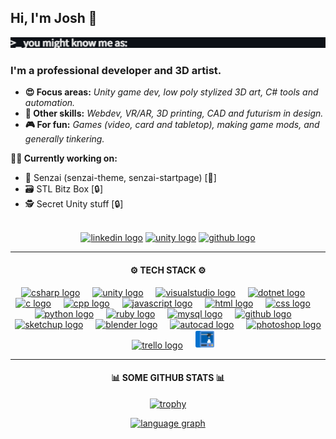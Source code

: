 <h2>Hi, I'm Josh 👋</h2>
<img src="https://github.com/lottehime/lottehime/blob/main/assets/typewriter.gif"/>
<h3>I'm a professional developer and 3D artist.</h3>

+ <strong>😍 Focus areas:</strong> <i>Unity game dev, low poly stylized 3D art, C# tools and automation.</i>
+ <strong>💪 Other skills:</strong> <i>Webdev, VR/AR, 3D printing, CAD and futurism in design.</i>
+ <strong>🎮 For fun:</strong> <i>Games (video, card and tabletop), making game mods, and generally tinkering.</i>

<strong>👨‍💻 Currently working on:</strong>
+ 🌱 Senzai (senzai-theme, senzai-startpage) [👀]
+ 🗃️ STL Bitz Box [🔒]
+ 🕵️ Secret Unity stuff [🔒]

</br>
<div align="center">
  
  <a href="https://www.linkedin.com/in/joshua-anderson-9329a3ab/">
  <img src="https://img.shields.io/static/v1?message=LinkedIn&logo=linkedin&label=&color=0077B5&logoColor=white&labelColor=&style=for-the-badge" height="30" alt="linkedin logo" title="My LinkedIn Profile" /></a>

  <a href="https://assetstore.unity.com/publishers/18386">
  <img src="https://img.shields.io/badge/unity_asset_store-%23000000.svg?style=for-the-badge&logo=unity&logoColor=white" height="30" alt="unity logo" title="My Unity Asset Store Products" /></a>

<!--
  <a href="https://lottehime.github.io">
  <img src="https://custom-icon-badges.demolab.com/badge/-portfolio_site-grey?style=for-the-badge&logo=paintbrush&logoColor=white" height="30" alt="portfolio logo" title="My Portfolio" /></a>
-->

  <a href="https://github.com/lottehime?tab=repositories">
  <img src="https://img.shields.io/badge/public_github_repos-%23121011.svg?style=for-the-badge&logo=github&logoColor=white" height="30" alt="github logo" title="My Public GitHub Repos" /></a>

</div>

------

<div align="center">
  <h4>
    ⚙️ TECH STACK ⚙️
  </h4>
  <a href="#"><img src="https://skillicons.dev/icons?i=cs" height="30" alt="csharp logo" title="C# Development" /></a>
  <a href="#"><img width="12" /></a>
  <a href="#"><img src="https://skillicons.dev/icons?i=unity" height="30" alt="unity logo" title="Unity Development" /></a>
  <a href="#"><img width="12" /></a>
  <a href="#"><img src="https://skillicons.dev/icons?i=visualstudio" height="30" alt="visualstudio logo" title="Visual Studio" /></a>
  <a href="#"><img width="12" /></a>
  <a href="#"><img src="https://skillicons.dev/icons?i=dotnet" height="30" alt="dotnet logo" title=".Net Development" /></a>
  <a href="#"><img width="12" /></a>
  <a href="#"><img src="https://skillicons.dev/icons?i=c" height="30" alt="c logo" title="C Development" /></a>
  <a href="#"><img width="12" /></a>
  <a href="#"><img src="https://skillicons.dev/icons?i=cpp" height="30" alt="cpp logo" title="C++ Development" /></a>
  <a href="#"><img width="12" /></a>
  <a href="#"><img src="https://skillicons.dev/icons?i=js" height="30" alt="javascript logo" title="JavaScript" /></a>
  <a href="#"><img width="12" /></a>
  <a href="#"><img src="https://skillicons.dev/icons?i=html" height="30" alt="html logo" title="HTML" /></a>
  <a href="#"><img width="12" /></a>
  <a href="#"><img src="https://skillicons.dev/icons?i=css" height="30" alt="css logo" title="CSS" /></a>
  <a href="#"><img width="12" /></a>
  <a href="#"><img src="https://skillicons.dev/icons?i=py" height="30" alt="python logo" title="Python Development" /></a>
  <a href="#"><img width="12" /></a>
  <a href="#"><img src="https://skillicons.dev/icons?i=ruby" height="30" alt="ruby logo" title="Ruby" /></a>
  <a href="#"><img width="12" /></a>
  <a href="#"><img src="https://skillicons.dev/icons?i=mysql" height="30" alt="mysql logo" title="MySQL" /></a>
  <a href="#"><img width="12" /></a>
  <a href="#"><img src="https://skillicons.dev/icons?i=github" height="30" alt="github logo" title="GitHub Management" /></a>
  <a href="#"><img width="12" /></a>
  <a href="#"><img src="https://skillicons.dev/icons?i=sketchup" height="30" alt="sketchup logo" title="SketchUp 3D Modeling" /></a>
  <a href="#"><img width="12" /></a>
  <a href="#"><img src="https://skillicons.dev/icons?i=blender" height="30" alt="blender logo" title="Blender Sculpting" /></a>
  <a href="#"><img width="12" /></a>
  <a href="#"><img src="https://skillicons.dev/icons?i=autocad" height="30" alt="autocad logo" title="AutoCAD &amp; AutoLISP" /></a>
  <a href="#"><img width="12" /></a>
  <a href="#"><img src="https://skillicons.dev/icons?i=ps" height="30" alt="photoshop logo" title="Photoshop" /></a>
  <a href="#"><img width="12" /></a>
  <a href="#"><img src="https://cdn.simpleicons.org/trello/0052CC" height="30" alt="trello logo" title="Trello Project Management" /></a>
  <a href="#"><img width="12" /></a>
  <a href="#"><img src="https://github.com/lottehime/lottehime/blob/main/assets/3d-printer.png" height="30" alt="printer logo" title="3D Printing (FDM/SLA)" /></a>
</div>

------

<div align="center">

  <h4>
    📊 SOME GITHUB STATS 📊
  </h4>

  [![trophy](https://github-profile-trophy.vercel.app/?username=lottehime&rank=-B,-C,-?&theme=discord&column=-1)](https://github.com/ryo-ma/github-profile-trophy)
  
  <a href="#">
    <img src="http://github-profile-summary-cards.vercel.app/api/cards/repos-per-language?username=lottehime&theme=dracula" height="130"  alt="language graph"/>
  </a>
  
<!--
  <a href="#">
  <img src="https://streak-stats.demolab.com?user=lottehime&locale=en&mode=daily&theme=dracula&hide_border=false&border_radius=5" height="150" alt="streak graph" />
  </a>
-->

</div>
